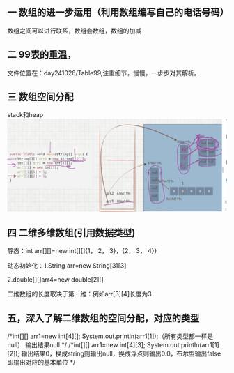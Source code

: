 ## 一 数组的进一步运用（利用数组编写自己的电话号码）
数组之间可以进行联系，数组套数组，数组的加减

## 二 99表的重温，
文件位置在：day241026/Table99,注重细节，慢慢，一步步对其解析。

## 三 数组空间分配
stack和heap
![img.png](stack.png)
## 四 二维多维数组(引用数据类型)
静态：int arr[][]=new int[][]{1， 2， 3}，{2， 3， 4}}

动态初始化：1.String arr=new String[3][3]

2.double[][]arr4=new double[2][]

二维数组的长度取决于第一维：例如arr[3][4]长度为3


## 五，深入了解二维数组的空间分配，对应的类型
/*int[][] arr1=new int[4][];
System.out.println(arr1[1]);（所有类型都一样是null）
输出结果null
*/
/*int[][] arr1=new int[4][3];
System.out.println(arr1[1][2]);
输出结果0，换成string则输出null，换成浮点则输出0.0，布尔型输出false即输出对应的基本单位
*/